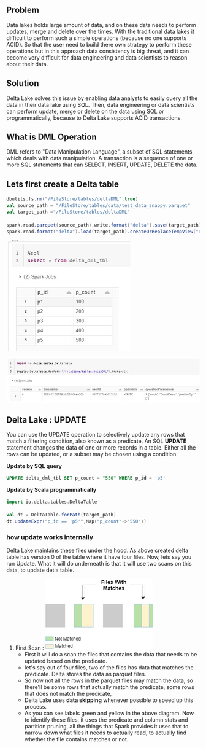 ## Problem
Data lakes holds large amount of data, and on these data needs to perform updates, merge and delete over the times. With the traditional data lakes it difficult to perform such a simple operations (because no one supports ACID). So that the user need to build there own strategy to perform these operations but in this approach data consistency is big threat, and it can become very difficult for data engineering and data scientists to reason about their data.

## Solution
Delta Lake solves this issue by enabling data analysts to easily query all the data in their data lake using SQL. Then, data engineering or data scientists can perform update, merge or delete on the data using SQL or programmatically, because to Delta Lake supports ACID transactions.


## What is DML Operation
DML refers to "Data Manipulation Language", a subset of SQL statements which deals with data manipulation. A transaction is a sequence of one or more SQL statements that can SELECT, INSERT, UPDATE, DELETE the data.

## Lets first create a Delta table
```scala
dbutils.fs.rm("/FileStore/tables/deltaDML",true)
val source_path = "/FileStore/tables/data/test_data_snappy.parquet"
val target_path ="/FileStore/tables/deltaDML"

spark.read.parquet(source_path).write.format("delta").save(target_path)
spark.read.format("delta").load(target_path).createOrReplaceTempView("delta_dml_tbl")
```

![Delta lake](https://github.com/gurditsingh/blog/blob/gh-pages/_screenshots/dl_ep6_dml1.JPG?raw=true)

![Delta lake](https://github.com/gurditsingh/blog/blob/gh-pages/_screenshots/dl_ep6_dml4.JPG?raw=true)



## Delta Lake : UPDATE
You can use the UPDATE operation to selectively update any rows that match a filtering condition, also known as a predicate. An SQL **UPDATE** statement changes the data of one or more records in a table. Either all the rows can be updated, or a subset may be chosen using a condition.

**Update by SQL query**
```sql
UPDATE delta_dml_tbl SET p_count = "550" WHERE p_id = 'p5'
```
**Update by Scala programmatically**
```scala
import io.delta.tables.DeltaTable

val dt = DeltaTable.forPath(target_path)
dt.updateExpr("p_id == 'p5'",Map("p_count"->"550"))
```

### how update works internally
Delta Lake maintains these files under the hood. As above created delta table has version 0 of the table where it have four files. Now, lets say you run Update. What it will do underneath is that it will use two scans on this data, to update detla table.

 1. First Scan :
![Delta lake](https://github.com/gurditsingh/blog/blob/gh-pages/_screenshots/dl_ep6_dml8.jpg?raw=true)
	 - First it will do a scan the files that contains the data that needs to be updated based on the predicate.
	 - let's say out of four files, two of the files has data that matches the predicate. Delta stores the data as parquet files.
	 - So now not all the rows in the parquet files may match the data, so there'll be some rows that actually match the predicate, some rows that does not match the predicate,
	 - Delta Lake uses **data skipping** whenever possible to speed up this process.
	 - As you can see labels green and yellow in the above diagram. Now to identify these files, it uses the predicate and column stats and partition pruning, all the things that Spark provides it uses that to narrow down what files it needs to actually read, to actually find whether the file contains matches or not.

<!--stackedit_data:
eyJoaXN0b3J5IjpbMjEwNjgxMzQwMSwtMTUzNjUxMDg0NSwtMT
UzNjUxMDg0NSwtMTIzNDQ3MDIyNywtMTQyMDU1ODU1OSwtMTEy
Njg2MzEyNywtMTE0NTI4OTg4MCwxOTMxODg1NDk4LDUxNjY4OT
UyNCw0MDU2NDAzMjUsNzAwMjMwOTY4LDI4MDA3MzMzMSw1NTQy
NDkwNTIsLTExMTQ4NDY4ODUsNTczNzM4NDg5LC00MDQ5MDMyND
EsMTY0MzMxNjUxLC0xMzg3MTk3OTkzLDE1ODcyOTk5MDIsLTc1
OTIzMTc3OF19
-->